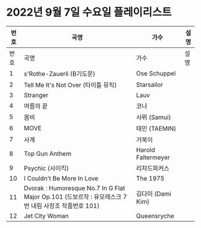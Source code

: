# 2022년 9월 7일 수요일 플레이리스트

| 번호 | 곡명 | 가수 | 설명 |
|------|------|------|------|
| 번호 | 곡명 | 가수 | 설명 |
| 1 | s'Rothe-Zauerli (B기도문) | Ose Schuppel |  |
| 2 | Tell Me It's Not Over (타이틀 뮤직) | Starsailor |  |
| 3 | Stranger | Lauv |  |
| 4 | 여름의 끝 | 코나 |  |
| 5 | 봄비 | 사뮈 (Samui) |  |
| 6 | MOVE | 태민 (TAEMIN) |  |
| 7 | 사계 | 거북이 |  |
| 8 | Top Gun Anthem | Harold Faltermeyer |  |
| 9 | Psychic (사이킥) | 리차드파커스 |  |
| 10 | I Couldn't Be More In Love | The 1975 |  |
| 11 | Dvorak : Humoresque No.7 In G Flat Major Op.101 (드보르작 : 유모레스크 7번 내림 사장조 작품번호 101) | 김다미 (Dami Kim) |  |
| 12 | Jet City Woman | Queensryche |  |

